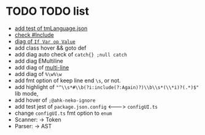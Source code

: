 # TODO TODO list

- [add test of tmLanguage.json](https://github.com/Microsoft/TypeScript-TmLanguage)
- [check #Include](https://www.autohotkey.com/docs/Functions.htm#lib)
- [diag of `If Var op Value`](https://www.autohotkey.com/docs/Language.htm#if-statement)
- add class hover && goto def
- add diag auto check of `catch{} ;null catch`
- add diag EMultiline
- add diag of [multi-line](https://www.autohotkey.com/docs/Scripts.htm#continuation)
- add diag of `%\w%\w`
- add fmt option of keep line end `\s`, or not.
- add highlight of `"^\\s*#\\b(?i:include(?:Again)?)\\b\\s*(\\*i)?(.*)$"` lib mode,
- add hover of `;@ahk-neko-ignore`
- add test jest of `package.json.config` <---> `configUI.ts`
- change `configUI.ts` fmt option to `enum`
- Scanner: -> Token
- Parser: -> AST
